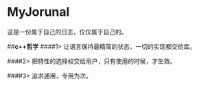 MyJorunal
=========

这是一份属于自己的日志，仅仅属于自己的。



##**c++哲学**
####1> 让语言保持最精简的状态，一切的实现都交给库。

####2> 把特性的选择权交给用户，只有使用的时候，才生效。

####3> 追求通用，专用为次。
